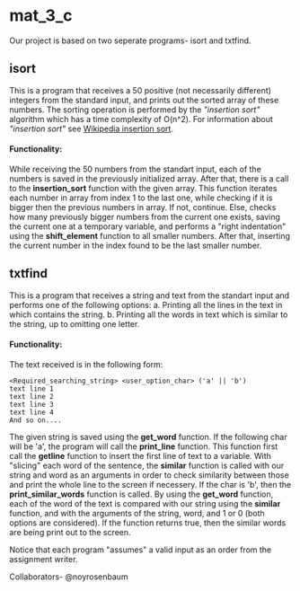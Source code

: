 # mat_3_c
Our project is based on two seperate programs- isort and txtfind.

## isort
This is a program that receives a 50 positive (not necessarily different) integers from the standard input, and prints out the sorted array of these numbers.
The sorting operation is performed by the _"insertion sort"_ algorithm which has a time complexity of O(n^2).
For information about _"insertion sort"_ see [Wikipedia insertion sort](https://en.wikipedia.org/wiki/Insertion_sort). 
#### Functionality:
While receiving the 50 numbers from the standart input, each of the numbers is saved in the previously initialized array. 
After that, there is a call to the **insertion_sort** function with the given array. This function iterates each number in array from index 1 to the last one, while checking if it is bigger then the previous numbers in array. 
If not, continue. Else, checks how many previously bigger numbers from the current one exists, saving the current one at a temporary variable, and performs a "right indentation" using the **shift_element** function to all smaller numbers. 
After that, inserting the current number in the index found to be the last smaller number. 

## txtfind
This is a program that receives a string and text from the standart input and performs one of the following options:
  a. Printing all the lines in the text in which contains the string. 
  b. Printing all the words in text which is similar to the string, up to omitting one letter. 
#### Functionality:
The text received is in the following form:

    <Required_searching_string> <user_option_char> ('a' || 'b')
    text line 1
    text line 2
    text line 3
    text line 4
    And so on.... 

The given string is saved using the **get_word** function. If the following char will be 'a', the program will call the **print_line** function.
This function first call the **getline** function to insert the first line of text to a variable. With "slicing" each word of the sentence, the **similar** function is called with our string and word as an arguments in order to check similarity between those and print the whole line to the screen if necessery.
If the char is 'b', then the **print_similar_words** function is called. By using the **get_word** function, each of the word of the text is compared with our string using the **similar** function, and with the arguments of the string, word, and 1 or 0 (both options are considered).
If the function returns true, then the similar words are being print out to the screen. 

Notice that each program "assumes" a valid input as an order from the assignment writer.


Collaborators- @noyrosenbaum
